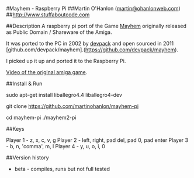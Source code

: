 #Mayhem - Raspberry Pi 
##Martin O'Hanlon (martin@ohanlonweb.com)
##http://www.stuffaboutcode.com

##Description
A raspberry pi port of the Game [Mayhem](http://www.lemonamiga.com/games/details.php?id=2972) originally released as Public Domain / Shareware of the Amiga.

It was ported to the PC in 2002 by [devpack](https://github.com/devpack) and open sourced in 2011 [github.com/devpack/mayhem].(https://github.com/devpack/mayhem).

I picked up it up and ported it to the Raspberry Pi.

[Video of the original amiga game](https://www.youtube.com/watch?v=fs30DLGxqhs). 

##Install & Run

sudo apt-get install liballegro4.4 liballegro4-dev

git clone https://github.com/martinohanlon/mayhem-pi

cd mayhem-pi
./mayhem2-pi

##Keys

Player 1 - z, x, c, v, g 
Player 2 - left, right, pad del, pad 0, pad enter
Player 3 - b, n, 'comma', m, l
Player 4 - y, u, o, i, 0

##Version history
* beta - compiles, runs but not full tested